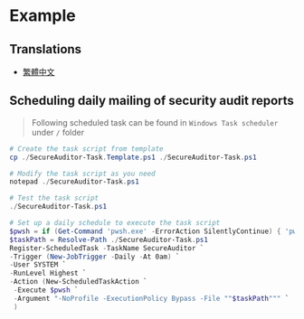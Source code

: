 # Example

## Translations

- [繁體中文](./README.zh-TW.md)

## Scheduling daily mailing of security audit reports

> Following scheduled task can be found in `Windows Task scheduler` under `/` folder

```powershell
# Create the task script from template
cp ./SecureAuditor-Task.Template.ps1 ./SecureAuditor-Task.ps1

# Modify the task script as you need
notepad ./SecureAuditor-Task.ps1

# Test the task script
./SecureAuditor-Task.ps1

# Set up a daily schedule to execute the task script
$pwsh = if (Get-Command 'pwsh.exe' -ErrorAction SilentlyContinue) { 'pwsh.exe' } else { 'powershell.exe' }
$taskPath = Resolve-Path ./SecureAuditor-Task.ps1
Register-ScheduledTask -TaskName SecureAuditor `
-Trigger (New-JobTrigger -Daily -At 0am) `
-User SYSTEM `
-RunLevel Highest `
-Action (New-ScheduledTaskAction `
 -Execute $pwsh `
 -Argument "-NoProfile -ExecutionPolicy Bypass -File ""$taskPath""" `
 )
```
